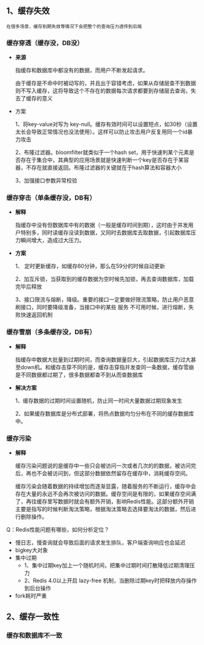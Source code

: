 
## 1、缓存失效

	在很多场景，缓存到期失效等情况下会把整个的查询压力透传到后端

### 缓存穿透（缓存没，DB没）

-  **来源**

	指缓存和数据库中都没有的数据，而用户不断发起请求。
	
	由于缓存是不命中时被动写的，并且出于容错考虑，如果从存储层查不到数据则不写入缓存，这将导致这个不存在的数据每次请求都要到存储层去查询，失去了缓存的意义

-  方案

	1、将key-value对写为 key-null。缓存有效时间可以设置短点，如30秒（设置太长会导致正常情况也没法使用）。这样可以防止攻击用户反复用同一个id暴力攻击
	
	2、布隆过滤器。bloomfilter就类似于一个hash set，用于快速判某个元素是否存在于集合中，其典型的应用场景就是快速判断一个key是否存在于某容器，不存在就直接返回。布隆过滤器的关键就在于hash算法和容器大小
	
	3、加强接口参数异常校验


### 缓存穿击（单条缓存没，DB有）

-  **解释**

	指缓存中没有但数据库中有的数据（一般是缓存时间到期），这时由于并发用户特别多，同时读缓存没读到数据，又同时去数据库去取数据，引起数据库压力瞬间增大，造成过大压力。

 - **方案**

	1、 定时更新缓存，如缓存60分钟，那么在59分的时候自动更新
	
	2、加互斥锁，当获取到的缓存数据为空时候先加锁，再去查询数据库，加载完毕后释放
	
	3、接口限流与熔断，降级。重要的接口一定要做好限流策略，防止用户恶意刷接口，同时要降级准备，当接口中的某些 服务 不可用时候，进行熔断，失败快速返回机制
	

### 缓存雪崩（多条缓存没，DB有）

- **解释**

	指缓存中数据大批量到过期时间，而查询数据量巨大，引起数据库压力过大甚至down机。和缓存击穿不同的是，缓存击穿指并发查同一条数据，缓存雪崩是不同数据都过期了，很多数据都查不到从而查数据库

-  **解决方案**
 
	1、缓存数据的过期时间设置随机，防止同一时间大量数据过期现象发生
	
	2、如果缓存数据库是分布式部署，将热点数据均匀分布在不同的缓存数据库中。
	

### 缓存污染

-  **解释**

	缓存污染问题说的是缓存中一些只会被访问一次或者几次的的数据，被访问完后，再也不会被访问到，但这部分数据依然留存在缓存中，消耗缓存空间。
	
	缓存污染会随着数据的持续增加而逐渐显露，随着服务的不断运行，缓存中会存在大量的永远不会再次被访问的数据。缓存空间是有限的，如果缓存空间满了，再往缓存里写数据时就会有额外开销，影响Redis性能。这部分额外开销主要是指写的时候判断淘汰策略，根据淘汰策略去选择要淘汰的数据，然后进行删除操作。



Q：Redis性能问题有哪些，如何分析定位？

-  慢日志，慢查询就会导致后面的请求发生排队，客户端查询响应也会延迟
-  bigkey大对象
-  集中过期
	-  1、集中过期key加上一个随机时间，把集中过期时间打散降低过期清理压力
	-  2、Redis 4.0以上开启 lazy-free 机制，当删除过期key时把释放内存操作到后台操作
-  fork耗时严重
  



## 2、缓存一致性


### 缓存和数据库不一致

